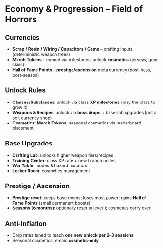 # Economy & Progression – Field of Horrors

## Currencies
- **Scrap / Resin / Wiring / Capacitors / Gems** – crafting inputs (deterministic weapon trees)
- **Merch Tokens** – earned via milestones; unlock **cosmetics** (jerseys, gear skins)
- **Hall of Fame Points** – **prestige/ascension** meta currency (post-boss, post-season)

## Unlock Rules
- **Classes/Subclasses**: unlock via class **XP milestones** (play the class to grow it)
- **Weapons & Recipes**: unlock via **boss drops** + base-lab upgrades (not a soft currency shop)
- **Cosmetics**: **Merch Tokens**; seasonal cosmetics via leaderboard placement

## Base Upgrades
- **Crafting Lab**: unlocks higher weapon tiers/recipes
- **Training Center**: class XP rate + new branch nodes
- **War Table**: modes & hazard mutators
- **Locker Room**: cosmetics management

## Prestige / Ascension
- **Prestige reset**: keeps base rooms; loses most power; gains **Hall of Fame Points** (small permanent boosts)
- **Seasons (6 months)**: optionally reset to level 1; cosmetics carry over

## Anti-Inflation
- Drop rates tuned to reach **one new unlock per 2–3 sessions**
- Seasonal cosmetics remain **cosmetic-only**

